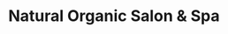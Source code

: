 ---
title: "Natural Organic Salon & Spa"
url: /portland/natural-organic-salon-and-spa/
shop: hairdresser
---